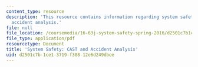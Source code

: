 ```yaml
---
content_type: resource
description: 'This resource contains information regarding system safety: CAST and
  accident analysis.'
file: null
file_location: /coursemedia/16-63j-system-safety-spring-2016/d2501c7b1ce13719f38812e6d249dbee_MIT16_63JS16_LecNotes6.pdf
file_type: application/pdf
resourcetype: Document
title: 'System Safety: CAST and Accident Analysis'
uid: d2501c7b-1ce1-3719-f388-12e6d249dbee
---
```

